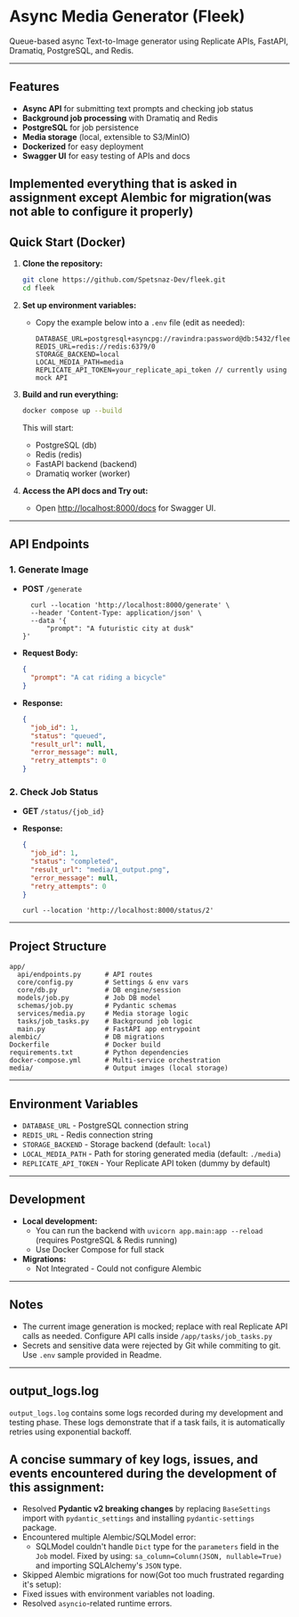 # Async Media Generator (Fleek)

Queue-based async Text-to-Image generator using Replicate APIs, FastAPI, Dramatiq, PostgreSQL, and Redis.

---

## Features

- **Async API** for submitting text prompts and checking job status
- **Background job processing** with Dramatiq and Redis
- **PostgreSQL** for job persistence
- **Media storage** (local, extensible to S3/MinIO)
- **Dockerized** for easy deployment
- **Swagger UI** for easy testing of APIs and docs


Implemented everything that is asked in assignment except Alembic for migration(was not able to configure it properly)
---

## Quick Start (Docker)

1. **Clone the repository:**

   ```sh
   git clone https://github.com/Spetsnaz-Dev/fleek.git
   cd fleek
   ```

2. **Set up environment variables:**

   - Copy the example below into a `.env` file (edit as needed):
     ```env
     DATABASE_URL=postgresql+asyncpg://ravindra:password@db:5432/fleek
     REDIS_URL=redis://redis:6379/0
     STORAGE_BACKEND=local
     LOCAL_MEDIA_PATH=media
     REPLICATE_API_TOKEN=your_replicate_api_token // currently using mock API
     ```

3. **Build and run everything:**

   ```sh
   docker compose up --build
   ```

   This will start:

   - PostgreSQL (db)
   - Redis (redis)
   - FastAPI backend (backend)
   - Dramatiq worker (worker)

4. **Access the API docs and Try out:**
   - Open [http://localhost:8000/docs](http://localhost:8000/docs) for Swagger UI.

---

## API Endpoints

### 1. Generate Image

- **POST** `/generate`

  ```curl
    curl --location 'http://localhost:8000/generate' \
    --header 'Content-Type: application/json' \
    --data '{
        "prompt": "A futuristic city at dusk"
  }'
  ```

- **Request Body:**
  ```json
  {
    "prompt": "A cat riding a bicycle"
  }
  ```
- **Response:**
  ```json
  {
    "job_id": 1,
    "status": "queued",
    "result_url": null,
    "error_message": null,
    "retry_attempts": 0
  }
  ```

### 2. Check Job Status

- **GET** `/status/{job_id}`
- **Response:**
  ```json
  {
    "job_id": 1,
    "status": "completed",
    "result_url": "media/1_output.png",
    "error_message": null,
    "retry_attempts": 0
  }
  ```

  ```curl
  curl --location 'http://localhost:8000/status/2'
  ```

---

## Project Structure

```
app/
  api/endpoints.py      # API routes
  core/config.py        # Settings & env vars
  core/db.py            # DB engine/session
  models/job.py         # Job DB model
  schemas/job.py        # Pydantic schemas
  services/media.py     # Media storage logic
  tasks/job_tasks.py    # Background job logic
  main.py               # FastAPI app entrypoint
alembic/                # DB migrations
Dockerfile              # Docker build
requirements.txt        # Python dependencies
docker-compose.yml      # Multi-service orchestration
media/                  # Output images (local storage)
```

---

## Environment Variables

- `DATABASE_URL` - PostgreSQL connection string
- `REDIS_URL` - Redis connection string
- `STORAGE_BACKEND` - Storage backend (default: `local`)
- `LOCAL_MEDIA_PATH` - Path for storing generated media (default: `./media`)
- `REPLICATE_API_TOKEN` - Your Replicate API token (dummy by default)

---

## Development

- **Local development:**
  - You can run the backend with `uvicorn app.main:app --reload` (requires PostgreSQL & Redis running)
  - Use Docker Compose for full stack
- **Migrations:**
  - Not Integrated - Could not configure Alembic

---

## Notes

- The current image generation is mocked; replace with real Replicate API calls as needed. Configure API calls inside `/app/tasks/job_tasks.py`
- Secrets and sensitive data were rejected by Git while commiting to git. Use `.env` sample provided in Readme.

---

## output_logs.log

`output_logs.log` contains some logs recorded during my development and testing phase. These logs demonstrate that if a task fails, it is automatically retries using exponential backoff.

## A concise summary of key logs, issues, and events encountered during the development of this assignment:

- Resolved **Pydantic v2 breaking changes** by replacing `BaseSettings` import with `pydantic_settings` and installing `pydantic-settings` package.
- Encountered multiple Alembic/SQLModel error:
  - SQLModel couldn't handle `Dict` type for the `parameters` field in the `Job` model. Fixed by using: `sa_column=Column(JSON, nullable=True)`  
    and importing SQLAlchemy's `JSON` type.
- Skipped Alembic migrations for now(Got too much frustrated regarding it's setup):
- Fixed issues with environment variables not loading.
- Resolved `asyncio`-related runtime errors.
